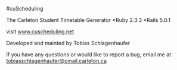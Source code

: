 #cuScheduling

The Carleton Student Timetable Generator
*Ruby 2.3.3
*Rails 5.0.1

visit www.cuscheduling.net 


Developed and mainted by Tobias Schlagenhaufer

If you have any questions or would like to report a bug, email me at tobiasschlagenhaufer@cmail.carleton.ca
